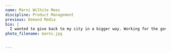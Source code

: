 ```yaml
---
name: Marni Wilhite Mees
discipline: Product Management
previous: Demand Media
bio: |
  I wanted to give back to my city in a bigger way. Working for the government was never something I considered as a career option until SXSW 2016 when President Obama spoke about how it is our responsibility to give back in whatever capacity we can....suddenly the light bulb went off in my head. I love working in the tech industry, and now I get to combine my career with my passion to promote equity in our community.
photo_filename: marni.jpg


---
```

